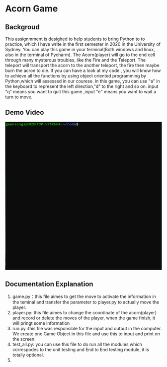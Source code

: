 # Acorn Game 

## Backgroud
This assignmment is desighed to help students to bring Python to to practice, which I have write in the first semester in 2020 in the University of Sydney.
You can play this game in your terminal(Both windows and linux, also in the terminal of Pycharm). The Acorn(player) will go to the end cell through many mysterous troubles, like the Fire and the Teleport. The teleport will transport the acorn to the another teleport, the fire then maybe burn the acron to die.
If you can have a look at my code , you will know how to achieve all the functions by using object oriented programming by Python,which will assessed in our courese.  In this game, you can use "a" in the keyboard to represent the left direction,"d" to the right and so on. input "q" means you want to quit this game ,input "e" means you want to wait a turn to move.

## Demo Video
![Demo](https://github.com/Geeksongs/2020_INFO1110_Assignment_Acorn/blob/master/maze.gif)  
  
## Documentation Explanation
1. game.py：this file aimes to get the move to activate the information in the teminal and transfer the parameter to player.py to actually move the player.
2. player.py: this file aimes to change the coordinate of the acorn(player) and record or delete the moves of the player, when the game finish, it will pringt some information
3. run.py :this file was responsible for the input and output in the computer. We create one Game Object in this file and use this to input and print on the screen.
4. test_all.py: you can use this file to do run all the modules which correspodes to the unit testing and End to End testing module, it is totally optional.
5. 
